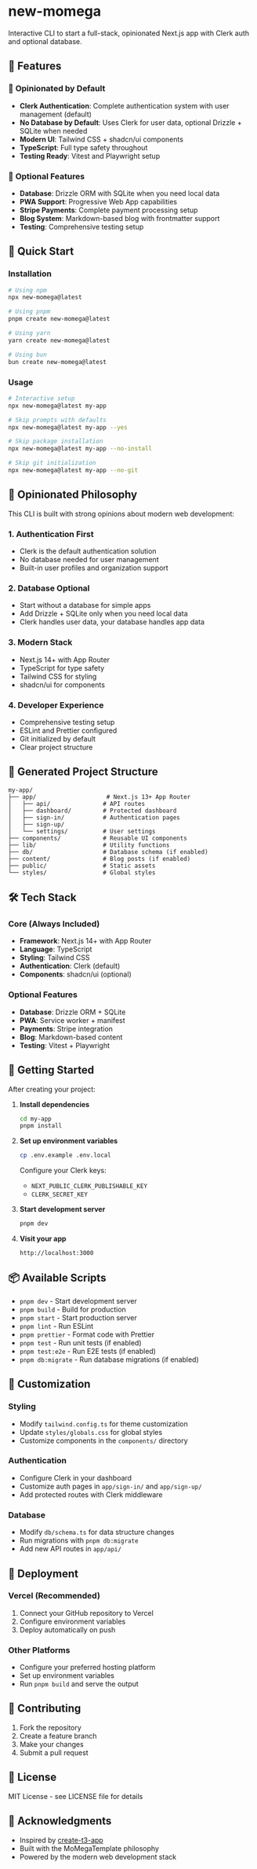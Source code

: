 # new-momega

Interactive CLI to start a full-stack, opinionated Next.js app with Clerk auth and optional database.

## 🚀 Features

### 🎯 **Opinionated by Default**
- **Clerk Authentication**: Complete authentication system with user management (default)
- **No Database by Default**: Uses Clerk for user data, optional Drizzle + SQLite when needed
- **Modern UI**: Tailwind CSS + shadcn/ui components
- **TypeScript**: Full type safety throughout
- **Testing Ready**: Vitest and Playwright setup

### 🔧 **Optional Features**
- **Database**: Drizzle ORM with SQLite when you need local data
- **PWA Support**: Progressive Web App capabilities
- **Stripe Payments**: Complete payment processing setup
- **Blog System**: Markdown-based blog with frontmatter support
- **Testing**: Comprehensive testing setup

## 🚀 Quick Start

### Installation

```bash
# Using npm
npx new-momega@latest

# Using pnpm
pnpm create new-momega@latest

# Using yarn
yarn create new-momega@latest

# Using bun
bun create new-momega@latest
```

### Usage

```bash
# Interactive setup
npx new-momega@latest my-app

# Skip prompts with defaults
npx new-momega@latest my-app --yes

# Skip package installation
npx new-momega@latest my-app --no-install

# Skip git initialization
npx new-momega@latest my-app --no-git
```

## 🎯 **Opinionated Philosophy**

This CLI is built with strong opinions about modern web development:

### 1. **Authentication First**
- Clerk is the default authentication solution
- No database needed for user management
- Built-in user profiles and organization support

### 2. **Database Optional**
- Start without a database for simple apps
- Add Drizzle + SQLite only when you need local data
- Clerk handles user data, your database handles app data

### 3. **Modern Stack**
- Next.js 14+ with App Router
- TypeScript for type safety
- Tailwind CSS for styling
- shadcn/ui for components

### 4. **Developer Experience**
- Comprehensive testing setup
- ESLint and Prettier configured
- Git initialized by default
- Clear project structure

## 📁 **Generated Project Structure**

```
my-app/
├── app/                    # Next.js 13+ App Router
│   ├── api/               # API routes
│   ├── dashboard/         # Protected dashboard
│   ├── sign-in/           # Authentication pages
│   ├── sign-up/
│   └── settings/          # User settings
├── components/            # Reusable UI components
├── lib/                   # Utility functions
├── db/                    # Database schema (if enabled)
├── content/               # Blog posts (if enabled)
├── public/                # Static assets
└── styles/                # Global styles
```

## 🛠️ **Tech Stack**

### Core (Always Included)
- **Framework**: Next.js 14+ with App Router
- **Language**: TypeScript
- **Styling**: Tailwind CSS
- **Authentication**: Clerk (default)
- **Components**: shadcn/ui (optional)

### Optional Features
- **Database**: Drizzle ORM + SQLite
- **PWA**: Service worker + manifest
- **Payments**: Stripe integration
- **Blog**: Markdown-based content
- **Testing**: Vitest + Playwright

## 🚀 **Getting Started**

After creating your project:

1. **Install dependencies**
   ```bash
   cd my-app
   pnpm install
   ```

2. **Set up environment variables**
   ```bash
   cp .env.example .env.local
   ```
   
   Configure your Clerk keys:
   - `NEXT_PUBLIC_CLERK_PUBLISHABLE_KEY`
   - `CLERK_SECRET_KEY`

3. **Start development server**
   ```bash
   pnpm dev
   ```

4. **Visit your app**
   ```
   http://localhost:3000
   ```

## 📦 **Available Scripts**

- `pnpm dev` - Start development server
- `pnpm build` - Build for production
- `pnpm start` - Start production server
- `pnpm lint` - Run ESLint
- `pnpm prettier` - Format code with Prettier
- `pnpm test` - Run unit tests (if enabled)
- `pnpm test:e2e` - Run E2E tests (if enabled)
- `pnpm db:migrate` - Run database migrations (if enabled)

## 🎨 **Customization**

### Styling
- Modify `tailwind.config.ts` for theme customization
- Update `styles/globals.css` for global styles
- Customize components in the `components/` directory

### Authentication
- Configure Clerk in your dashboard
- Customize auth pages in `app/sign-in/` and `app/sign-up/`
- Add protected routes with Clerk middleware

### Database
- Modify `db/schema.ts` for data structure changes
- Run migrations with `pnpm db:migrate`
- Add new API routes in `app/api/`

## 🚀 **Deployment**

### Vercel (Recommended)
1. Connect your GitHub repository to Vercel
2. Configure environment variables
3. Deploy automatically on push

### Other Platforms
- Configure your preferred hosting platform
- Set up environment variables
- Run `pnpm build` and serve the output

## 🤝 **Contributing**

1. Fork the repository
2. Create a feature branch
3. Make your changes
4. Submit a pull request

## 📄 **License**

MIT License - see LICENSE file for details

## 🙏 **Acknowledgments**

- Inspired by [create-t3-app](https://github.com/t3-oss/create-t3-app)
- Built with the MoMegaTemplate philosophy
- Powered by the modern web development stack
